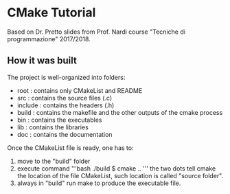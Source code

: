 # CMake Tutorial

Based on Dr. Pretto slides from Prof. Nardi course "Tecniche
di programmazione" 2017/2018.

## How it was built
The project is well-organized into folders:
* root : contains only CMakeList and README
* src : contains the source files (.c)
* include : contains the headers (.h)
* build : contains the makefile and the other outputs of the cmake process
* bin : contains the executables
* lib : contains the libraries
* doc : contains the documentation

Once the CMakeList file is ready, one has to:
1. move to the "build" folder
2. execute command
    '''bash
    ./build $ cmake ..
    '''
    the two dots tell cmake the location of the file CMakeList, such location is called "source folder".
3. always in "build" run make to produce the executable file.

